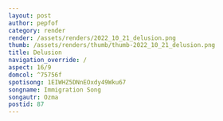 ```yaml
---
layout: post
author: pepfof
category: render
render: /assets/renders/2022_10_21_delusion.png
thumb: /assets/renders/thumb/thumb-2022_10_21_delusion.png
title: Delusion
navigation_override: /
aspect: 16/9
domcol: ^75756f
spotisong: 1EIWHZ5DNnEOxdy49Wku67
songname: Immigration Song
songautr: Ozma
postid: 87
---
```


<!--USER BEGIN 1-->

<!--USER END 1-->

<!--more-->
<!--USER BEGIN 2-->

<!--USER END 2-->


